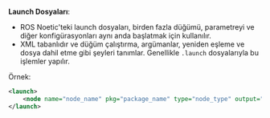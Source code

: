  **Launch Dosyaları**:

   * ROS Noetic'teki launch dosyaları, birden fazla düğümü, parametreyi ve diğer konfigürasyonları aynı anda başlatmak için kullanılır.
   * XML tabanlıdır ve düğüm çalıştırma, argümanlar, yeniden eşleme ve dosya dahil etme gibi şeyleri tanımlar. Genellikle `.launch` dosyalarıyla bu işlemler yapılır.

   Örnek:

   ```xml
   <launch>
       <node name="node_name" pkg="package_name" type="node_type" output="screen"/>
   </launch>
   ```